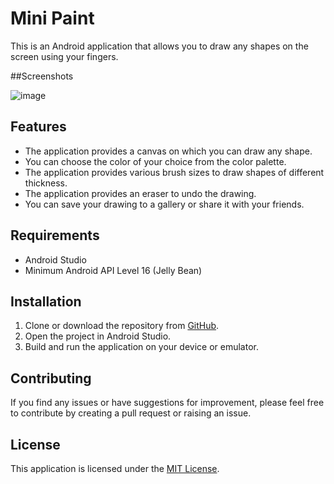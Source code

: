 
# Mini Paint

This is an Android application that allows you to draw any shapes on the screen using your fingers.

##Screenshots

![image](https://user-images.githubusercontent.com/112197330/232519563-30ef88cb-b3d3-43a1-8202-0dff55ec76b8.png)

## Features

- The application provides a canvas on which you can draw any shape.
- You can choose the color of your choice from the color palette.
- The application provides various brush sizes to draw shapes of different thickness.
- The application provides an eraser to undo the drawing.
- You can save your drawing to a gallery or share it with your friends.

## Requirements

- Android Studio
- Minimum Android API Level 16 (Jelly Bean)

## Installation

1. Clone or download the repository from [GitHub](https://github.com/%7Busername%7D/%7Brepository%7D).
2. Open the project in Android Studio.
3. Build and run the application on your device or emulator.

## Contributing

If you find any issues or have suggestions for improvement, please feel free to contribute by creating a pull request or raising an issue.

## License

This application is licensed under the [MIT License](https://opensource.org/licenses/MIT).
